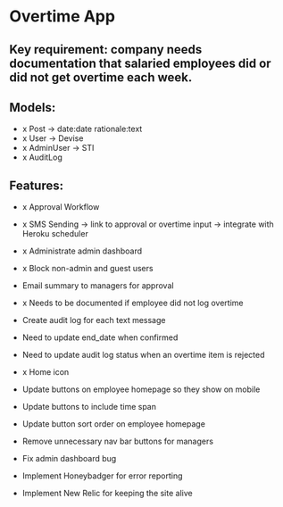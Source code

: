 # Overtime App

## Key requirement: company needs documentation that salaried employees did or did not get overtime each week.

## Models:
- x Post -> date:date rationale:text
- x User -> Devise
- x AdminUser -> STI
- x AuditLog

## Features:
- x Approval Workflow
- x SMS Sending -> link to approval or overtime input -> integrate with Heroku scheduler
- x Administrate admin dashboard
- x Block non-admin and guest users
- Email summary to managers for approval
- x Needs to be documented if employee did not log overtime

- Create audit log for each text message
- Need to update end_date when confirmed
- Need to update audit log status when an overtime item is rejected

- x Home icon

- Update buttons on employee homepage so they show on mobile
- Update buttons to include time span
- Update button sort order on employee homepage

- Remove unnecessary nav bar buttons for managers
- Fix admin dashboard bug
- Implement Honeybadger for error reporting
- Implement New Relic for keeping the site alive
